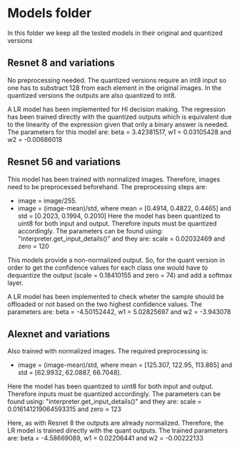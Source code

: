 # Models folder
In this folder we keep all the tested models in their original and quantized versions

## Resnet 8 and variations
No preprocessing needed. The quantized versions require an int8 input so one has to substract 128 from each element in the original images. In the quantized versions the outputs are also quantized to int8.

A LR model has been implemented for HI decision making. The regression has been trained directly with the quantized outputs which is equivalent due to the linearity of the expression given that only a binary answer is needed. The parameters for this model are: beta = 3.42381517, w1 = 0.03105428 and w2 = -0.00686018

## Resnet 56 and variations
This model has been trained with normalized images. Therefore, images need to be preprocessed beforehand. The preprocessing steps are:
- image = image/255.
- image = (image-mean)/std, where mean = [0.4914, 0.4822, 0.4465] and std = [0.2023, 0.1994, 0.2010]
Here the model has been quantized to uint8 for both input and output. Therefore inputs must be quantized accordingly. The parameters can be found using: "interpreter.get_input_details()" and they are: scale = 0.02032469 and zero = 120

This models provide a non-normalized output. So, for the quant version in order to get the confidence values for each class one would have to dequantize the output (scale = 0.18410155 and zero = 74) and add a softmax layer. 

A LR model has been implemented to check wheter the sample should be offloaded or not based on the two highest confidence values. The parameters are: beta = -4.50152442, w1 = 5.02825697 and w2 = -3.943078

## Alexnet and variations
Also trained with normalized images. The required preprocessing is:
- image = (image-mean)/std, where mean = [125.307, 122.95, 113.865] and std = [62.9932, 62.0887, 66.7048].

Here the model has been quantized to uint8 for both input and output. Therefore inputs must be quantized accordingly. The parameters can be found using: "interpreter.get_input_details()" and they are: scale = 0.016141219064593315 and zero = 123

Here, as with Resnet 8 the outputs are already normalized. Therefore, the LR model is trained directly with the quant outputs. The trained parameters are: beta = -4.58669089, w1 = 0.02206441 and w2 = -0.00222133


